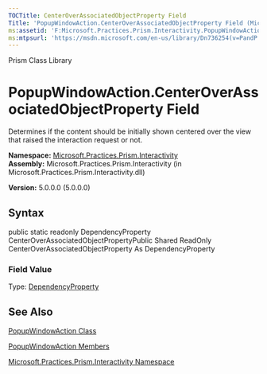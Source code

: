 ```yaml
---
TOCTitle: CenterOverAssociatedObjectProperty Field
Title: 'PopupWindowAction.CenterOverAssociatedObjectProperty Field (Microsoft.Practices.Prism.Interactivity)'
ms:assetid: 'F:Microsoft.Practices.Prism.Interactivity.PopupWindowAction.CenterOverAssociatedObjectProperty'
ms:mtpsurl: 'https://msdn.microsoft.com/en-us/library/Dn736254(v=PandP.50)'
---
```


Prism Class Library

PopupWindowAction.CenterOverAssociatedObjectProperty Field
==============================================================

Determines if the content should be initially shown centered over the view that raised the interaction request or not.

**Namespace:** [Microsoft.Practices.Prism.Interactivity](https://msdn.microsoft.com/library/microsoft.practices.prism.interactivity)
**Assembly:** Microsoft.Practices.Prism.Interactivity (in Microsoft.Practices.Prism.Interactivity.dll)

**Version:** 5.0.0.0 (5.0.0.0)

## Syntax


public static readonly DependencyProperty CenterOverAssociatedObjectPropertyPublic Shared ReadOnly CenterOverAssociatedObjectProperty As DependencyProperty
### Field Value

Type: [DependencyProperty](http://msdn.microsoft.com/en-us/library/ms589318)

See Also
--------


[PopupWindowAction Class](https://msdn.microsoft.com/library/microsoft.practices.prism.interactivity.popupwindowaction)

[PopupWindowAction Members](https://msdn.microsoft.com/allmembers.t:microsoft.practices.prism.interactivity.popupwindowaction)

[Microsoft.Practices.Prism.Interactivity Namespace](https://msdn.microsoft.com/library/microsoft.practices.prism.interactivity)

